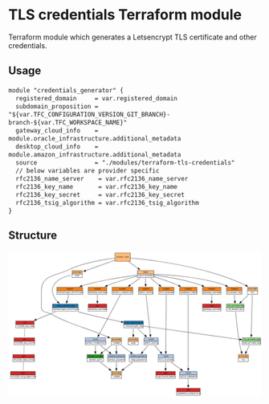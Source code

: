 # TLS credentials Terraform module

Terraform module which generates a Letsencrypt TLS certificate and other credentials.

## Usage

```hcl
module "credentials_generator" {
  registered_domain     = var.registered_domain
  subdomain_proposition = "${var.TFC_CONFIGURATION_VERSION_GIT_BRANCH}-branch-${var.TFC_WORKSPACE_NAME}"
  gateway_cloud_info    = module.oracle_infrastructure.additional_metadata
  desktop_cloud_info    = module.amazon_infrastructure.additional_metadata
  source                = "./modules/terraform-tls-credentials"
  // below variables are provider specific
  rfc2136_name_server    = var.rfc2136_name_server
  rfc2136_key_name       = var.rfc2136_key_name
  rfc2136_key_secret     = var.rfc2136_key_secret
  rfc2136_tsig_algorithm = var.rfc2136_tsig_algorithm
}
```

## Structure

![Visualization of resource dependencies](./documentation/terraform-graph.png "Generated by using the blast-radius tool")
